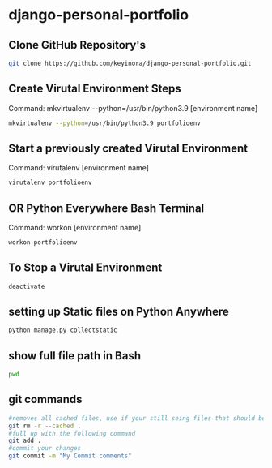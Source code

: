 # django-personal-portfolio

## Clone GitHub Repository's
```bash
git clone https://github.com/keyinora/django-personal-portfolio.git
```
## Create Virutal Environment Steps
Command: mkvirtualenv --python=/usr/bin/python3.9 [environment name]

```bash
mkvirtualenv --python=/usr/bin/python3.9 portfolioenv
```
## Start a previously created Virutal Environment

Command: virutalenv [environment name]
```bash
virutalenv portfolioenv
```

## OR Python Everywhere Bash Terminal

Command: workon [environment name]
```bash
workon portfolioenv
```

## To Stop a Virutal Environment
```bash
deactivate
```

## setting up Static files on Python Anywhere

```bash
python manage.py collectstatic
```

## show full file path in Bash
```bash
pwd
```

## git commands
```bash
#removes all cached files, use if your still seing files that should be ignored by your .gitignore
git rm -r --cached .
#full up with the following command
git add .
#commit your changes
git commit -m "My Commit comments"
```